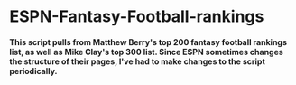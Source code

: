 # ESPN-Fantasy-Football-rankings

#### This script pulls from Matthew Berry's top 200 fantasy football rankings list, as well as Mike Clay's top 300 list. Since ESPN sometimes changes the structure of their pages, I've had to make changes to the script periodically. 

